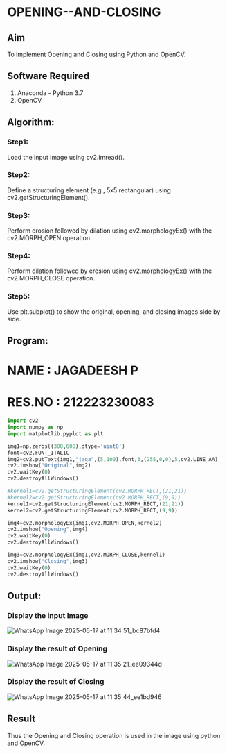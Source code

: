 # OPENING--AND-CLOSING
## Aim
To implement Opening and Closing using Python and OpenCV.

## Software Required
1. Anaconda - Python 3.7
2. OpenCV
## Algorithm:
### Step1:

Load the input image using cv2.imread().

### Step2:

Define a structuring element (e.g., 5x5 rectangular) using cv2.getStructuringElement().


### Step3:

Perform erosion followed by dilation using cv2.morphologyEx() with the cv2.MORPH_OPEN operation.


### Step4:

Perform dilation followed by erosion using cv2.morphologyEx() with the cv2.MORPH_CLOSE operation.


### Step5:

Use plt.subplot() to show the original, opening, and closing images side by side.


 
## Program:
# NAME : JAGADEESH P
# RES.NO : 212223230083

``` Python
import cv2
import numpy as np
import matplotlib.pyplot as plt

img1=np.zeros((300,600),dtype='uint8')
font=cv2.FONT_ITALIC
img2=cv2.putText(img1,"jaga",(5,100),font,3,(255,0,0),5,cv2.LINE_AA)
cv2.imshow("Original",img2)
cv2.waitKey(0)
cv2.destroyAllWindows()

#kernel1=cv2.getStructuringElement(cv2.MORPH_RECT,(21,21))
#kernel2=cv2.getStructuringElement(cv2.MORPH_RECT,(9,9))
kernel1=cv2.getStructuringElement(cv2.MORPH_RECT,(21,21))
kernel2=cv2.getStructuringElement(cv2.MORPH_RECT,(9,9))

img4=cv2.morphologyEx(img1,cv2.MORPH_OPEN,kernel2)
cv2.imshow("Opening",img4)
cv2.waitKey(0)
cv2.destroyAllWindows()

img3=cv2.morphologyEx(img1,cv2.MORPH_CLOSE,kernel1)
cv2.imshow("Closing",img3)
cv2.waitKey(0)
cv2.destroyAllWindows()
```
## Output:

### Display the input Image
![WhatsApp Image 2025-05-17 at 11 34 51_bc87bfd4](https://github.com/user-attachments/assets/43e1cfc9-e640-46ca-9341-910ae356f930)




### Display the result of Opening
![WhatsApp Image 2025-05-17 at 11 35 21_ee09344d](https://github.com/user-attachments/assets/9ee3b85d-ef4e-42be-95f8-af2b873d0c71)

### Display the result of Closing
![WhatsApp Image 2025-05-17 at 11 35 44_ee1bd946](https://github.com/user-attachments/assets/fb56eefd-3c5b-423c-9f28-37491759cfb7)



## Result
Thus the Opening and Closing operation is used in the image using python and OpenCV.
